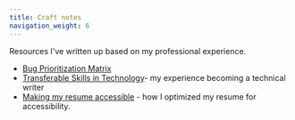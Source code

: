 ```yaml
---
title: Craft notes
navigation_weight: 6
---
```

Resources I've written up based on my professional experience.<br>
* [Bug Prioritization Matrix](bug-prioritization-mattix.md)
* [Transferable Skills in Technology](transferable-skills.md)- my experience becoming a technical writer<br>
* [Making my resume accessible](making-resume-accessible.md) - how I optimized my resume for accessibility.
